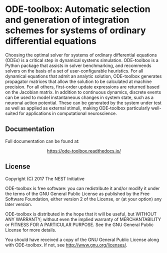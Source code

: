 ODE-toolbox: Automatic selection and generation of integration schemes for systems of ordinary differential equations
=====================================================================================================================

Choosing the optimal solver for systems of ordinary differential equations (ODEs) is a critical step in dynamical systems simulation. ODE-toolbox is a Python package that assists in solver benchmarking, and recommends solvers on the basis of a set of user-configurable heuristics. For all dynamical equations that admit an analytic solution, ODE-toolbox generates propagator matrices that allow the solution to be calculated at machine precision. For all others, first-order update expressions are returned based on the Jacobian matrix. In addition to continuous dynamics, discrete events can be used to model instantaneous changes in system state, such as a neuronal action potential. These can be generated by the system under test as well as applied as external stimuli, making ODE-toolbox particularly well-suited for applications in computational neuroscience.

Documentation
-------------

Full documentation can be found at:

<center><large><a href="https://ode-toolbox.readthedocs.io/">https://ode-toolbox.readthedocs.io/</a></large></center>


License
-------

Copyright (C) 2017 The NEST Initiative

ODE-toolbox is free software: you can redistribute it and/or modify it under the terms of the GNU General Public License as published by the Free Software Foundation, either version 2 of the License, or (at your option) any later version.

ODE-toolbox is distributed in the hope that it will be useful, but WITHOUT ANY WARRANTY; without even the implied warranty of MERCHANTABILITY or FITNESS FOR A PARTICULAR PURPOSE. See the GNU General Public License for more details.

You should have received a copy of the GNU General Public License along with ODE-toolbox. If not, see <http://www.gnu.org/licenses/>.
